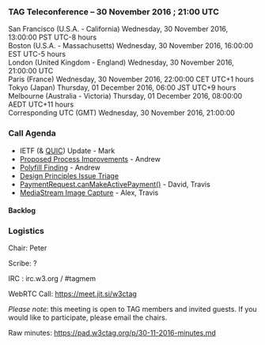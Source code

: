 ### TAG Teleconference – 30 November 2016 ; 21:00 UTC

San Francisco (U.S.A. - California)	Wednesday, 30 November 2016, 13:00:00	PST	UTC-8 hours  
Boston (U.S.A. - Massachusetts)	Wednesday, 30 November 2016, 16:00:00	EST	UTC-5 hours  
London (United Kingdom - England)	Wednesday, 30 November 2016, 21:00:00	UTC  
Paris (France)	Wednesday, 30 November 2016, 22:00:00	CET	UTC+1 hours  
Tokyo (Japan)	Thursday, 01 December 2016, 06:00	JST	UTC+9 hours  
Melbourne (Australia - Victoria)	Thursday, 01 December 2016, 08:00:00	AEDT	UTC+11 hours  
Corresponding UTC (GMT)	Wednesday, 30 November 2016, 21:00:00	 

### Call Agenda

* IETF (& [QUIC](https://datatracker.ietf.org/wg/quic/charter/)) Update - Mark
* [Proposed Process Improvements](https://docs.google.com/document/d/1S3MBNuy1C350AbFTVBibo4wBIKGcGWYveKOJHJcC28c/edit#heading=h.pk5tfd47x06i) - Andrew
* [Polyfill Finding](https://docs.google.com/document/d/1u9VgjkPFBgaZE_4xeNCqgF-YReedkTfgXn1WRwmdGFU/edit#) - Andrew
* [Design Principles Issue Triage](https://github.com/w3ctag/design-principles/issues)
* [PaymentRequest.canMakeActivePayment()](https://github.com/w3ctag/spec-reviews/issues/146) - David, Travis
* [MediaStream Image Capture](https://github.com/w3ctag/spec-reviews/issues/133) - Alex, Travis

#### Backlog

### Logistics

Chair: Peter

Scribe: ?

IRC : irc.w3.org / #tagmem

WebRTC Call: https://meet.jit.si/w3ctag

*Please note*: this meeting is open to TAG members and invited guests. If you would like to participate, please email the chairs.

Raw minutes: https://pad.w3ctag.org/p/30-11-2016-minutes.md
